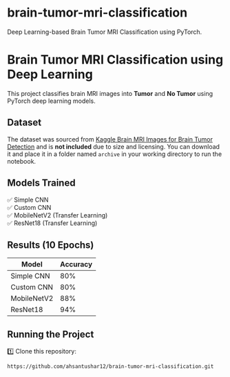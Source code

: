 # brain-tumor-mri-classification
Deep Learning-based Brain Tumor MRI Classification using PyTorch.
# Brain Tumor MRI Classification using Deep Learning

This project classifies brain MRI images into **Tumor** and **No Tumor** using PyTorch deep learning models.

## Dataset

The dataset was sourced from [Kaggle Brain MRI Images for Brain Tumor Detection](https://www.kaggle.com/navoneel/brain-mri-images-for-brain-tumor-detection) and is **not included** due to size and licensing. You can download it and place it in a folder named `archive` in your working directory to run the notebook.

## Models Trained

✅ Simple CNN  
✅ Custom CNN  
✅ MobileNetV2 (Transfer Learning)  
✅ ResNet18 (Transfer Learning)

## Results (10 Epochs)

| Model       | Accuracy |
|-------------|----------|
| Simple CNN  | 80%      |
| Custom CNN  | 80%      |
| MobileNetV2 | 88%      |
| ResNet18    | 94%      |

## Running the Project

1️⃣ Clone this repository:
```bash
https://github.com/ahsantushar12/brain-tumor-mri-classification.git
